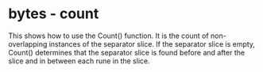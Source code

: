 # bytes - count

This shows how to use the Count() function. It is the count of non-overlapping instances of the separator slice. If the separator slice is empty, Count() determines that the separator slice is found before and after the slice and in between each rune in the slice.
